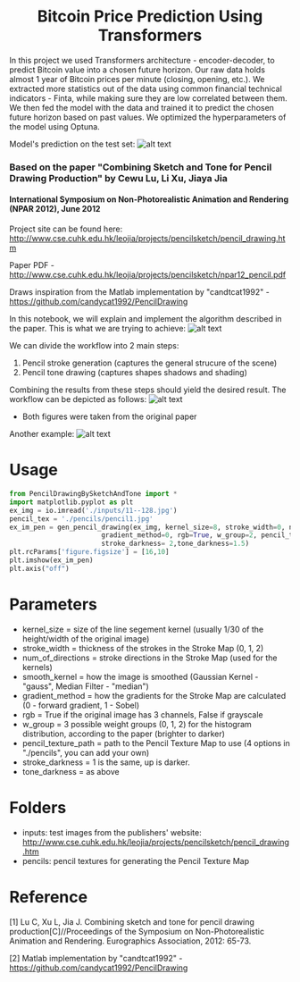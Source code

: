 # <center>Bitcoin Price Prediction Using Transformers</center>

In this project we used Transformers architecture - encoder-decoder, to predict Bitcoin value into a chosen future horizon. 
Our raw data holds almost 1 year of Bitcoin prices per minute (closing, opening, etc.). We extracted more statistics out of the data using common financial technical indicators - Finta, while making sure they are low correlated between them. We then fed the model with the data and trained it to predict the chosen future horizon based on past values.
We optimized the hyperparameters of the model using Optuna.

Model's prediction on the test set:
![alt text](https://github.com/baruch1192/-Bitcoin-Price-Prediction-Using-Transformers/blob/807cf11e7ecd7c7f92c11c264daa2eb19c9a4bec/images/Test_Prediction.png)
### Based on the paper "Combining Sketch and Tone for Pencil Drawing Production" by Cewu Lu, Li Xu, Jiaya Jia
#### International Symposium on Non-Photorealistic Animation and Rendering (NPAR 2012), June 2012
Project site can be found here:
http://www.cse.cuhk.edu.hk/leojia/projects/pencilsketch/pencil_drawing.htm

Paper PDF - http://www.cse.cuhk.edu.hk/leojia/projects/pencilsketch/npar12_pencil.pdf

Draws inspiration from the Matlab implementation by "candtcat1992" - https://github.com/candycat1992/PencilDrawing

In this notebook, we will explain and implement the algorithm described in the paper. This is what we are trying to achieve:
![alt text](https://github.com/taldatech/image2pencil-drawing/blob/master/images/ExampleResult.JPG)

We can divide the workflow into 2 main steps:
1. Pencil stroke generation (captures the general strucure of the scene)
2. Pencil tone drawing (captures shapes shadows and shading)

Combining the results from these steps should yield the desired result. The workflow can be depicted as follows:
![alt text](https://github.com/taldatech/image2pencil-drawing/blob/master/images/Workflow.JPG)

* Both figures were taken from the original paper

Another example:
![alt text](https://github.com/taldatech/image2pencil-drawing/blob/master/images/jl_compare.JPG)

# Usage
```python
from PencilDrawingBySketchAndTone import *
import matplotlib.pyplot as plt
ex_img = io.imread('./inputs/11--128.jpg')
pencil_tex = './pencils/pencil1.jpg'
ex_im_pen = gen_pencil_drawing(ex_img, kernel_size=8, stroke_width=0, num_of_directions=8, smooth_kernel="gauss",
                       gradient_method=0, rgb=True, w_group=2, pencil_texture_path=pencil_tex,
                       stroke_darkness= 2,tone_darkness=1.5)
plt.rcParams['figure.figsize'] = [16,10]
plt.imshow(ex_im_pen)
plt.axis("off")
```
# Parameters
* kernel_size = size of the line segement kernel (usually 1/30 of the height/width of the original image)
* stroke_width = thickness of the strokes in the Stroke Map (0, 1, 2)
* num_of_directions = stroke directions in the Stroke Map (used for the kernels)
* smooth_kernel = how the image is smoothed (Gaussian Kernel - "gauss", Median Filter - "median")
* gradient_method = how the gradients for the Stroke Map are calculated (0 - forward gradient, 1 - Sobel)
* rgb = True if the original image has 3 channels, False if grayscale
* w_group = 3 possible weight groups (0, 1, 2) for the histogram distribution, according to the paper (brighter to darker)
* pencil_texture_path = path to the Pencil Texture Map to use (4 options in "./pencils", you can add your own)
* stroke_darkness = 1 is the same, up is darker.
* tone_darkness = as above

# Folders
* inputs: test images from the publishers' website: http://www.cse.cuhk.edu.hk/leojia/projects/pencilsketch/pencil_drawing.htm
* pencils: pencil textures for generating the Pencil Texture Map

# Reference
[1] Lu C, Xu L, Jia J. Combining sketch and tone for pencil drawing production[C]//Proceedings of the Symposium on Non-Photorealistic Animation and Rendering. Eurographics Association, 2012: 65-73.

[2] Matlab implementation by "candtcat1992" - https://github.com/candycat1992/PencilDrawing
